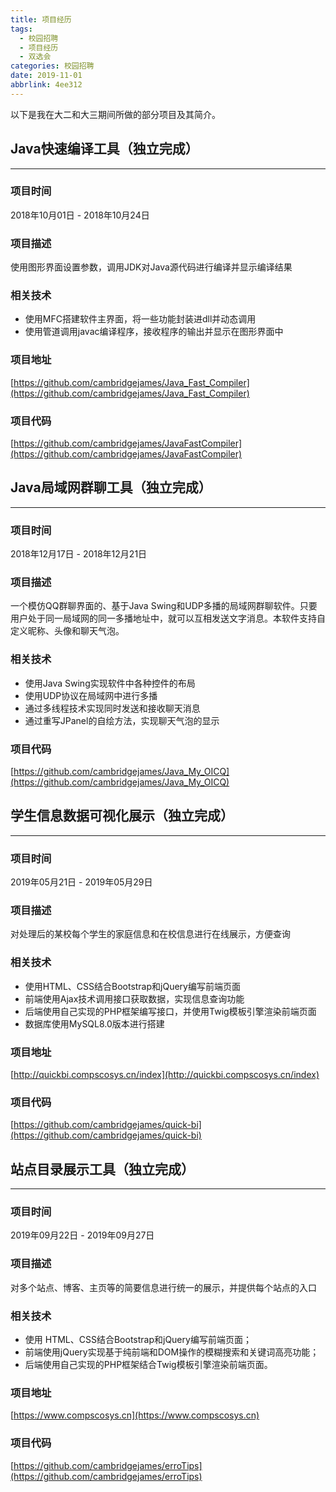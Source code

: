 ```yaml
---
title: 项目经历
tags:
  - 校园招聘
  - 项目经历
  - 双选会
categories: 校园招聘
date: 2019-11-01
abbrlink: 4ee312
---
```

以下是我在大二和大三期间所做的部分项目及其简介。

## Java快速编译工具（独立完成）
---

### 项目时间

2018年10月01日 - 2018年10月24日

### 项目描述

使用图形界面设置参数，调用JDK对Java源代码进行编译并显示编译结果

### 相关技术

- 使用MFC搭建软件主界面，将一些功能封装进dll并动态调用
- 使用管道调用javac编译程序，接收程序的输出并显示在图形界面中

### 项目地址

[https://github.com/cambridgejames/Java_Fast_Compiler](https://github.com/cambridgejames/Java_Fast_Compiler)

### 项目代码

[https://github.com/cambridgejames/JavaFastCompiler](https://github.com/cambridgejames/JavaFastCompiler)

## Java局域网群聊工具（独立完成）
---

### 项目时间

2018年12月17日 - 2018年12月21日

### 项目描述

一个模仿QQ群聊界面的、基于Java Swing和UDP多播的局域网群聊软件。只要用户处于同一局域网的同一多播地址中，就可以互相发送文字消息。本软件支持自定义昵称、头像和聊天气泡。

### 相关技术

- 使用Java Swing实现软件中各种控件的布局
- 使用UDP协议在局域网中进行多播
- 通过多线程技术实现同时发送和接收聊天消息
- 通过重写JPanel的自绘方法，实现聊天气泡的显示

### 项目代码

[https://github.com/cambridgejames/Java_My_OICQ](https://github.com/cambridgejames/Java_My_OICQ)

## 学生信息数据可视化展示（独立完成）
---

### 项目时间

2019年05月21日 - 2019年05月29日

### 项目描述

对处理后的某校每个学生的家庭信息和在校信息进行在线展示，方便查询

### 相关技术

- 使用HTML、CSS结合Bootstrap和jQuery编写前端页面
- 前端使用Ajax技术调用接口获取数据，实现信息查询功能
- 后端使用自己实现的PHP框架编写接口，并使用Twig模板引擎渲染前端页面
- 数据库使用MySQL8.0版本进行搭建

### 项目地址

[http://quickbi.compscosys.cn/index](http://quickbi.compscosys.cn/index)

### 项目代码

[https://github.com/cambridgejames/quick-bi](https://github.com/cambridgejames/quick-bi)


## 站点目录展示工具（独立完成）
---

### 项目时间

2019年09月22日 - 2019年09月27日

### 项目描述

对多个站点、博客、主页等的简要信息进行统一的展示，并提供每个站点的入口

### 相关技术

- 使用 HTML、CSS结合Bootstrap和jQuery编写前端页面；
- 前端使用jQuery实现基于纯前端和DOM操作的模糊搜索和关键词高亮功能；
- 后端使用自己实现的PHP框架结合Twig模板引擎渲染前端页面。

### 项目地址

[https://www.compscosys.cn](https://www.compscosys.cn)

### 项目代码

[https://github.com/cambridgejames/erroTips](https://github.com/cambridgejames/erroTips)

